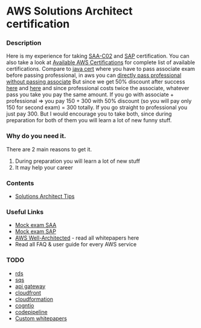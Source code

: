 # AWS Solutions Architect certification


### Description
Here is my experience for taking [SAA-C02](https://aws.amazon.com/certification/certified-solutions-architect-associate) and [SAP](https://aws.amazon.com/certification/certified-solutions-architect-professional) certification.
You can also take a look at [Available AWS Certifications](https://aws.amazon.com/certification) for complete list of available certifications.
Compare to [java cert](https://github.com/dgaydukov/cert-ocpjp11) where you have to pass associate exam before passing professional, in aws you can 
[directly pass professional without passing associate](https://aws.amazon.com/about-aws/whats-new/2018/10/announcing-more-flexibility-for-aws-certification-exams) 
But since we get 50% discount after success [here](https://aws.amazon.com/certification/benefits/) 
and [here](https://aws.amazon.com/about-aws/whats-new/2019/02/new-aws-certification-policies-offer-more-choices-flexibility/) and since professional costs twice the associate, whatever pass you take you pay the same amount.
If you go with associate + professional => you pay 150 + 300 with 50% discount (so you will pay only 150 for second exam) = 300 totally. 
If you go straight to professional you just pay 300. But I would encourage you to take both, since during preparation for both of them you will learn a lot of new funny stuff.


### Why do you need it.
There are 2 main reasons to get it.
1. During preparation you will learn a lot of new stuff
2. It may help your career


### Contents
* [Solutions Architect Tips](https://github.com/dgaydukov/cert-aws-sa/blob/master/files/sa.md)


### Useful Links
* [Mock exam SAA](https://www.whizlabs.com/aws-solutions-architect-associate)
* [Mock exam SAP](https://www.whizlabs.com/aws-solutions-architect-professional)
* [AWS Well-Architected](https://aws.amazon.com/architecture/well-architected/) - read all whitepapers here
* Read all FAQ & user guide for every AWS service


### TODO
* [rds](https://aws.amazon.com/rds/faqs)
* [sqs](https://aws.amazon.com/sqs/faqs)
* [api gateway](https://aws.amazon.com/api-gateway)
* [cloudfront](https://aws.amazon.com/cloudfront/faqs/)
* [cloudformation](https://aws.amazon.com/cloudformation/faqs/)
* [cogntio](https://aws.amazon.com/cognito/faqs/)
* [codepipeline](https://docs.aws.amazon.com/codepipeline/latest/userguide/welcome.html)
* [Custom whitepapers](https://jayendrapatil.com/)